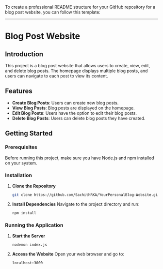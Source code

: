 To create a professional README structure for your GitHub repository for a blog post website, you can follow this template:

---

# Blog Post Website

## Introduction
This project is a blog post website that allows users to create, view, edit, and delete blog posts. The homepage displays multiple blog posts, and users can navigate to each post to view its content.

## Features
- **Create Blog Posts**: Users can create new blog posts.
- **View Blog Posts**: Blog posts are displayed on the homepage.
- **Edit Blog Posts**: Users have the option to edit their blog posts.
- **Delete Blog Posts**: Users can delete blog posts they have created.

## Getting Started

### Prerequisites
Before running this project, make sure you have Node.js and npm installed on your system.

### Installation
1. **Clone the Repository**
   ```bash
   git clone https://github.com/SachithRKA/YourPersonalBlog-Website.git
   ```

2. **Install Dependencies**
   Navigate to the project directory and run:
   ```bash
   npm install
   ```

### Running the Application
1. **Start the Server**
   ```bash
   nodemon index.js
   ```

2. **Access the Website**
   Open your web browser and go to:
   ```
   localhost:3000
   ```
